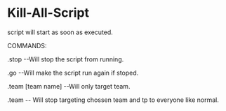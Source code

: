# Kill-All-Script

script will start as soon as executed.

COMMANDS:

.stop --Will stop the script from running.

.go --Will make the script run again if stoped.

.team [team name] --Will only target team.

.team -- Will stop targeting chossen team and tp to everyone like normal.
